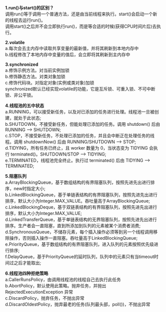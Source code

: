 **1.run()与start()的区别？**  
调用run()等于调用一个普通方法，还是由当前线程来执行。start()会启动一个新的线程去运行run()。  
调用start()之后并不会立即执行run()，而是等合适的时候(获得CPU时间片后)去执行。  
  
**2.volatile**  
a.每次会去主内存中读取共享变量的最新值，并将其刷新到本地内存中  
b.线程修改了本地内存中变量的值后，会立即将其刷新到主内存中  
  
**3.synchronized**  
a.修饰示例方法。对当前实例加锁  
b.修饰静态方法。对类对象加锁  
c.修饰代码块。对指定对象(实例或类对象)加锁  
synchronized默认已经实现volatile的功能，它是互斥锁、可重入锁、不可中断锁、非公平锁。  
  
**4.线程池的五中状态**  
a.RUNNING，可以接受新任务，以及对已添加的任务进行处理。线程池一旦被创建，就处于此状态;  
b.SHUTDOWN，不接受新任务，但能处理已添加的任务。调用 shutdown() 后由 RUNNING ——> SHUTDOWN;  
c.STOP，不接受新任务，不处理已添加的任务，并且会中断正在处理任务的线程。调用 shutdownNow() 后由 RUNNING/SHUTDOWN ——> STOP;  
d.TIDYING，所有任务已终止，且 worker 数量为 0，当状态变为 TIDYING 会执行 terminated()。SHUTDOWN/STOP ——> TIDYING;  
e.TERMINATED，线程池完全终止。执行过 terminated() 后由 TIDYING ——> TERMINATED;  
  
**5.阻塞队列**  
a.ArrayBlockingQueue，基于数组结构的有界阻塞队列，按照先进先出进行排序，new时指定大小;  
b.LinkedBlockingQueue，基于单链表结构的有界阻塞队列，按照先进先出进行排序，默认大小为Integer.MAX_VALUE。吞吐量高于ArrayBlockingQueue;  
c.LinkedBlockingDeque，基于双链表结构的有界阻塞队列，按照先进先出进行排序，默认大小为Integer.MAX_VALUE;  
d.LinkedTransferQueue，基于单链表结构的无界阻塞队列，按照先进先出进行排序。生产者会一直阻塞，直到所添加到队列的元素被某个消费者消费;  
d.SynchronousQueue，不储存元素，每个插入操作必须等到另一个线程调用移除操作，否则插入操作一直阻塞。吞吐量高于LinkedBlockingQueue;  
e.PriorityQueue，基于数组结构的有界阻塞队列，进入队列的元素按照优先级进行排序;  
f.DelayQueue，基于PriorityQueue的延时队列，队列中的元素只有当timeout时间过之后才能取出;  
  
**6.线程池四种拒绝策略**  
a.CallerRunsPolicy，由调用线程池的线程自己去执行此任务  
b.AbortPolicy，默认使用此策略。抛弃任务，并抛出 RejectedExecutionException 异常  
c.DiscardPolicy，抛弃任务，不抛出异常  
d.DiscardOldestPolicy，抛弃最老的任务(队列最头部，poll())，不抛出异常  